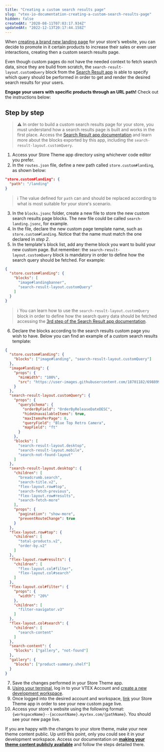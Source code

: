 ```yaml
---
title: "Creating a custom search results page"
slug: "vtex-io-documentation-creating-a-custom-search-results-page"
hidden: false
createdAt: "2020-08-11T07:03:17.934Z"
updatedAt: "2022-12-13T20:17:44.158Z"
---
```

When [creating a brand new landing page](https://developers.vtex.com/docs/guides/vtex-io-documentation-creating-a-new-custom-page/) for your store's website, you can decide to promote in it certain products to increase their sales or even user interactions, creating then a custom search results page.

Even though custom pages do not have the needed context to fetch search data, since they are build from scratch, the `search-result-layout.customQuery` block from the [Search Result app](https://developers.vtex.com/docs/guides/vtex-search-result/) is able to specify which query should be performed in order to get and render the desired search results for your users.

**Engage your users with specific products through an URL path!** Check out the instructions below:

## Step by step

>⚠️ In order to build a custom search results page for your store, you must understand how a search results page is built and works in the first place. Access the  <a href="https://developers.vtex.com/docs/guides/vtex-search-result/">Search Result app documentation</a> and learn more about the blocks exported by this app, including the `search-result-layout.customQuery`.

1. Access your Store Theme app directory using whichever code editor you prefer.
2. In the `routes.json` file, define a new path called `store.custom#landing`, as shown below:

```json
"store.custom#landing": {
  "path": "/landing"
}
```

> ℹ️ The value defined for `path` can and should be replaced according to what is most suitable for your store's scenario.

3. In the `blocks.jsonc` folder, create a new file to store the new custom search results page blocks. The new file could be called `search-landing.jsonc`, for example.
4. In the file, declare the new custom page template name, such as `store.custom#landing`. Notice that the name must match the one declared in *step 2*.
5. In the template's block list, add any theme block you want to build your new custom page. But remember: the `search-result-layout.customQuery` block is mandatory in order to define how the search query should be fetched. For example:

```json
{
  "store.custom#landing": { 
    "blocks": [
      "image#landingbanner", 
      "search-result-layout.customQuery"
    ]
  }
}
```

> ℹ️ You can learn how to use the `search-result-layout.customQuery` block in order to define how the search query data should be fetched accessing the <a href="https://developers.vtex.com/docs/guides/vtex-search-result/">3rd step of the Search Result app documentation</a>.

6. Declare the blocks according to the search results custom page you wish to have. Below you can find an example of a custom search results template:

```json
{
  "store.custom#landing": { 
    "blocks": ["image#landing", "search-result-layout.customQuery"]
  },
  "image#landing": { 
    "props": { 
      "minWidth": "100%",
      "src": "https://user-images.githubusercontent.com/18701182/69889938-64b16180-12d2-11ea-8d8a-e3089cbeaffd.png"
    }
  },
  "search-result-layout.customQuery": {
    "props": {
      "querySchema": {
        "orderByField": "OrderByReleaseDateDESC",
        "hideUnavailableItems": true,
        "maxItemsPerPage": 8,
        "queryField": "Blue Top Retro Camera",
        "mapField": "ft"
      }
    },
    "blocks": [
      "search-result-layout.desktop",
      "search-result-layout.mobile",
      "search-not-found-layout"
    ]
  },
  "search-result-layout.desktop": {
    "children": [
      "breadcrumb.search",
      "search-title.v2",
      "flex-layout.row#top",
      "search-fetch-previous",
      "flex-layout.row#results",
      "search-fetch-more"
    ],
    "props": {
      "pagination": "show-more",
      "preventRouteChange": true
    }
  },
  "flex-layout.row#top": { 
    "children": [
      "total-products.v2",
      "order-by.v2"
    ]
  },
  "flex-layout.row#results": { 
    "children": [ 
      "flex-layout.col#filter",
      "flex-layout.col#search"
    ]
  },
  "flex-layout.col#filter": { 
    "props": {
      "width": "20%"
    },
    "children": [
      "filter-navigator.v3"
    ]
  },
  "flex-layout.col#search": { 
    "children": [
      "search-content"
    ]
  },
  "search-content": { 
    "blocks": ["gallery", "not-found"]
  },
  "gallery": {
    "blocks": ["product-summary.shelf"]
  }
}
```

7. Save the changes performed in your Store Theme app.
8. [Using your terminal](https://developers.vtex.com/docs/guides/vtex-io-documentation-vtex-io-cli-installation-and-command-reference/), log in to your VTEX Account and [create a new development workspace](https://developers.vtex.com/docs/guides/vtex-io-documentation-creating-a-development-workspace/).
9. Once logged into the desired account and workspace, [link](https://developers.vtex.com/docs/guides/vtex-io-documentation-linking-an-app/) your Store Theme app in order to see your new custom page live.
10. Access your store's website using the following format: `{workspaceName}--{accountName}.myvtex.com/{pathName}`. You should see your new page live.

If you are happy with the changes to your store theme, make your new theme content public. Up until this point, only you could see it in your development workspace. Access our documentation on [**making your theme content publicly available**](https://developers.vtex.com/docs/guides/vtex-io-documentation-making-your-theme-content-public/) and follow the steps detailed there.

